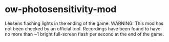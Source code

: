 # ow-photosensitivity-mod
Lessens flashing lights in the ending of the game. WARNING: This mod has not been checked by an official tool. Recordings have been found to have no more than ~1 bright full-screen flash per second at the end of the game.
